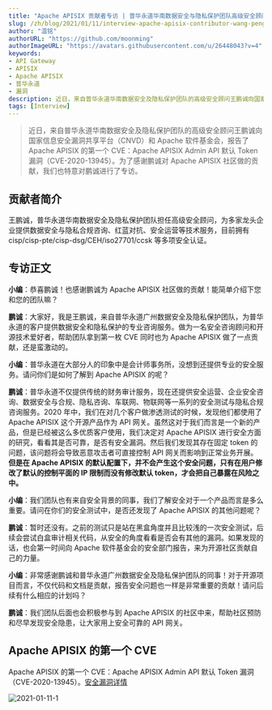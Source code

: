 ```yaml
---
title: "Apache APISIX 贡献者专访 | 普华永道华南数据安全与隐私保护团队高级安全顾问王鹏诚"
slug: /zh/blog/2021/01/11/interview-apache-apisix-contributor-wang-pengcheng-senior-security-advisor-of-pwc-south-china-data-security-and-privacy-protection-team
author: "温铭"
authorURL: "https://github.com/moonming"
authorImageURL: "https://avatars.githubusercontent.com/u/26448043?v=4"
keywords:
- API Gateway
- APISIX
- Apache APISIX
- 普华永道
- 漏洞
description: 近日，来自普华永道华南数据安全及隐私保护团队的高级安全顾问王鹏诚向国家信息安全漏洞共享平台（CNVD）和 Apache 软件基金会，报告了 Apache APISIX 的第一个 CVE：Apache APISIX Admin API 默认 Token 漏洞（CVE-2020-13945）。为了感谢鹏诚对 Apache APISIX 社区做的贡献，我们也特意对鹏诚进行了专访。
tags: [Interview]
---
```


> 近日，来自普华永道华南数据安全及隐私保护团队的高级安全顾问王鹏诚向国家信息安全漏洞共享平台（CNVD）和 Apache 软件基金会，报告了 Apache APISIX 的第一个 CVE：Apache APISIX Admin API 默认 Token 漏洞（CVE-2020-13945）。为了感谢鹏诚对 Apache APISIX 社区做的贡献，我们也特意对鹏诚进行了专访。

<!--truncate-->

## 贡献者简介

王鹏诚，普华永道华南数据安全及隐私保护团队担任高级安全顾问，为多家龙头企业提供数据安全与隐私合规咨询、红蓝对抗、安全运营等技术服务，目前拥有 cisp/cisp-pte/cisp-dsg/CEH/iso27701/ccsk 等多项安全认证。

## 专访正文

**小编**：恭喜鹏诚！也感谢鹏诚为 Apache APISIX 社区做的贡献！能简单介绍下您和您的团队嘛？

**鹏诚**：大家好，我是王鹏诚，来自普华永道广州数据安全及隐私保护团队，为普华永道的客户提供数据安全和隐私保护的专业咨询服务。做为一名安全咨询顾问和开源技术爱好者，帮助团队拿到第一枚 CVE 同时也为 Apache APISIX 做了一点贡献，还是蛮激动的。

**小编**：普华永道在大部分人的印象中是会计师事务所，没想到还提供专业的安全服务。请问你们是如何了解到 Apache APISIX 的呢？

**鹏诚**：普华永道不仅提供传统的财务审计服务，现在还提供安全运营、企业安全咨询、数据安全与合规、隐私咨询、车联网、物联网等一系列的安全测试与隐私合规咨询服务。2020 年中，我们在对几个客户做渗透测试的时候，发现他们都使用了 Apache APISIX 这个开源产品作为 API 网关。虽然这对于我们而言是一个新的产品，但是已经被这么多优质客户使用，我们决定对 Apache APISIX 进行安全方面的研究，看看其是否可靠，是否有安全漏洞。然后我们发现其存在固定 token 的问题，该问题将会导致恶意攻击者可直接控制 API 网关而影响到正常业务开展。**但是在 Apache APISIX 的默认配置下，并不会产生这个安全问题，只有在用户修改了默认的控制平面的 IP 限制而没有修改默认 token，才会把自己暴露在风险之中。**

**小编**：我们团队也有来自安全背景的同事，我们了解安全对于一个产品而言是多么重要。请问在你们的安全测试中，是否还发现了 Apache APISIX 的其他问题呢？

**鹏诚**：暂时还没有。之前的测试只是站在黑盒角度并且比较浅的一次安全测试，后续会尝试白盒审计相关代码，从安全的角度看看是否会有其他的漏洞。如果发现的话，也会第一时间向 Apache 软件基金会的安全部门报告，来为开源社区贡献自己的力量。

**小编**：非常感谢鹏诚和普华永道广州数据安全及隐私保护团队的同事！对于开源项目而言，不仅代码和文档是贡献，报告安全问题也一样是非常重要的贡献！请问后续有什么相应的计划吗？

**鹏诚**：我们团队后面也会积极参与到 Apache APISIX 的社区中来，帮助社区预防和尽早发现安全隐患，让大家用上安全可靠的 API 网关。

## Apache APISIX 的第一个 CVE

Apache APISIX 的第一个 CVE：Apache APISIX Admin API 默认 Token 漏洞（CVE-2020-13945）。[安全漏洞详情](https://nvd.nist.gov/vuln/detail/CVE-2020-13945)

![2021-01-11-1](https://static.apiseven.com/202108/1639461621848-2d567a42-7cab-44ab-8afc-a9c80c8a3ab8.png)
